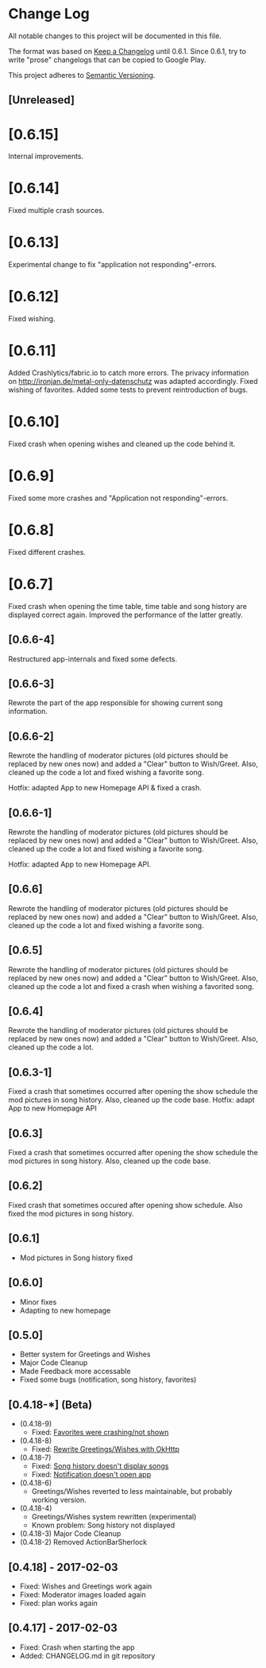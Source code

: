 # Change Log
All notable changes to this project will be documented in this file.

The format was based on [Keep a Changelog](http://keepachangelog.com/) until 0.6.1.
Since 0.6.1, try to write "prose" changelogs that can be copied to Google Play.

This project adheres to [Semantic Versioning](http://semver.org/).

## [Unreleased]

# [0.6.15]
Internal improvements.

# [0.6.14]
Fixed multiple crash sources.

# [0.6.13]
Experimental change to fix "application not responding"-errors.

# [0.6.12]
Fixed wishing.

# [0.6.11]
Added Crashlytics/fabric.io to catch more errors. The privacy information on 
http://ironjan.de/metal-only-datenschutz was adapted accordingly. Fixed wishing of favorites. 
Added some tests to prevent reintroduction of bugs.

# [0.6.10]
Fixed crash when opening wishes and cleaned up the code behind it.

# [0.6.9]
Fixed some more crashes and "Application not responding"-errors.

# [0.6.8]
Fixed different crashes.

# [0.6.7]
Fixed crash when opening the time table, time table and song history are displayed correct again.
Improved the performance of the latter greatly.

## [0.6.6-4]

Restructured app-internals and fixed some defects.

## [0.6.6-3]
Rewrote the part of the app responsible for showing current song information.

## [0.6.6-2]

Rewrote the handling of moderator pictures (old pictures should be replaced by new ones now) and 
added a "Clear" button to Wish/Greet. Also, cleaned up the code a lot and fixed wishing a favorite 
song.

Hotfix: adapted App to new Homepage API & fixed a crash.

## [0.6.6-1]
Rewrote the handling of moderator pictures (old pictures should be replaced by new ones now) and 
added a "Clear" button to Wish/Greet. Also, cleaned up the code a lot and fixed wishing a favorite 
song.

Hotfix: adapted App to new Homepage API.

## [0.6.6]
Rewrote the handling of moderator pictures (old pictures should be replaced by new ones now) and 
added a "Clear" button to Wish/Greet. Also, cleaned up the code a lot and fixed wishing a favorite 
song.

## [0.6.5]
Rewrote the handling of moderator pictures (old pictures should be replaced by new ones now) and 
added a "Clear" button to Wish/Greet. Also, cleaned up the code a lot and fixed a crash when 
wishing a favorited song.

## [0.6.4]
Rewrote the handling of moderator pictures (old pictures should be replaced by new ones now) and 
added a "Clear" button to Wish/Greet. Also, cleaned up the code a lot.

## [0.6.3-1]
Fixed a crash that sometimes occurred after opening the show schedule the mod pictures in song 
history. Also, cleaned up the code base. Hotfix: adapt App to new Homepage API

## [0.6.3]
Fixed a crash that sometimes occurred after opening the show schedule the mod pictures in song 
history. Also, cleaned up the code base.

## [0.6.2]
Fixed crash that sometimes occured after opening show schedule. 
Also fixed the mod pictures in song history.

## [0.6.1]
- Mod pictures in Song history fixed

## [0.6.0]
- Minor fixes
- Adapting to new homepage

## [0.5.0]
- Better system for Greetings and Wishes
- Major Code Cleanup
- Made Feedback more accessable
- Fixed some bugs (notification, song history, favorites)

## [0.4.18-*] (Beta)
- (0.4.18-9)
  - Fixed: [Favorites were crashing/not shown](https://github.com/ironjan/metal-only/issues/43)
- (0.4.18-8)
  - Fixed: [Rewrite Greetings/Wishes with OkHttp](https://github.com/ironjan/metal-only/issues/11)
- (0.4.18-7)
  - Fixed: [Song history doesn't display songs](https://github.com/ironjan/metal-only/issues/29)
  - Fixed: [Notification doesn't open app](https://github.com/ironjan/metal-only/issues/34)
- (0.4.18-6)
  - Greetings/Wishes reverted to less maintainable, but probably working version. 
- (0.4.18-4)
  - Greetings/Wishes system rewritten (experimental)
  - Known problem: Song history not displayed
- (0.4.18-3) Major Code Cleanup
- (0.4.18-2) Removed ActionBarSherlock

## [0.4.18] - 2017-02-03
- Fixed: Wishes and Greetings work again
- Fixed: Moderator images loaded again
- Fixed: plan works again

## [0.4.17] - 2017-02-03
- Fixed: Crash when starting the app
- Added: CHANGELOG.md in git repository

